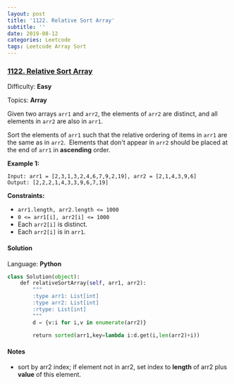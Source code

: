 ```yaml
---
layout: post
title: '1122. Relative Sort Array'
subtitle: ''
date: 2019-08-12
categories: Leetcode
tags: Leetcode Array Sort
---
```

### [1122\. Relative Sort Array](https://leetcode.com/problems/relative-sort-array/)

Difficulty: **Easy**

Topics: **Array**


Given two arrays `arr1` and `arr2`, the elements of `arr2` are distinct, and all elements in `arr2` are also in `arr1`.

Sort the elements of `arr1` such that the relative ordering of items in `arr1` are the same as in `arr2`.  Elements that don't appear in `arr2` should be placed at the end of `arr1` in **ascending** order.

**Example 1:**

```
Input: arr1 = [2,3,1,3,2,4,6,7,9,2,19], arr2 = [2,1,4,3,9,6]
Output: [2,2,2,1,4,3,3,9,6,7,19]
```

**Constraints:**

*   `arr1.length, arr2.length <= 1000`
*   `0 <= arr1[i], arr2[i] <= 1000`
*   Each `arr2[i]` is distinct.
*   Each `arr2[i]` is in `arr1`.


#### Solution

Language: **Python**

```python
class Solution(object):
    def relativeSortArray(self, arr1, arr2):
        """
        :type arr1: List[int]
        :type arr2: List[int]
        :rtype: List[int]
        """
        d = {v:i for i,v in enumerate(arr2)}
        
        return sorted(arr1,key=lambda i:d.get(i,len(arr2)+i))
```

#### Notes
- sort by arr2 index; if element not in arr2, set index to **length** of arr2 plus **value** of this element.
